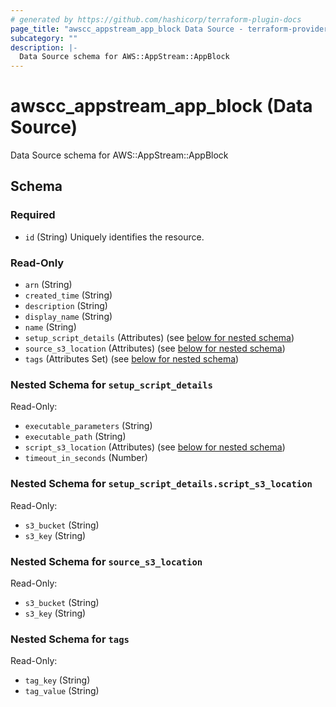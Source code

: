 ```yaml
---
# generated by https://github.com/hashicorp/terraform-plugin-docs
page_title: "awscc_appstream_app_block Data Source - terraform-provider-awscc"
subcategory: ""
description: |-
  Data Source schema for AWS::AppStream::AppBlock
---
```


# awscc_appstream_app_block (Data Source)

Data Source schema for AWS::AppStream::AppBlock



<!-- schema generated by tfplugindocs -->
## Schema

### Required

- `id` (String) Uniquely identifies the resource.

### Read-Only

- `arn` (String)
- `created_time` (String)
- `description` (String)
- `display_name` (String)
- `name` (String)
- `setup_script_details` (Attributes) (see [below for nested schema](#nestedatt--setup_script_details))
- `source_s3_location` (Attributes) (see [below for nested schema](#nestedatt--source_s3_location))
- `tags` (Attributes Set) (see [below for nested schema](#nestedatt--tags))

<a id="nestedatt--setup_script_details"></a>
### Nested Schema for `setup_script_details`

Read-Only:

- `executable_parameters` (String)
- `executable_path` (String)
- `script_s3_location` (Attributes) (see [below for nested schema](#nestedatt--setup_script_details--script_s3_location))
- `timeout_in_seconds` (Number)

<a id="nestedatt--setup_script_details--script_s3_location"></a>
### Nested Schema for `setup_script_details.script_s3_location`

Read-Only:

- `s3_bucket` (String)
- `s3_key` (String)



<a id="nestedatt--source_s3_location"></a>
### Nested Schema for `source_s3_location`

Read-Only:

- `s3_bucket` (String)
- `s3_key` (String)


<a id="nestedatt--tags"></a>
### Nested Schema for `tags`

Read-Only:

- `tag_key` (String)
- `tag_value` (String)
